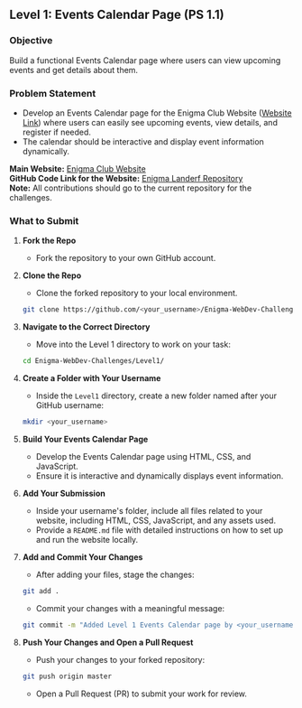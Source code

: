 
## **Level 1: Events Calendar Page (PS 1.1)**

### Objective
Build a functional Events Calendar page where users can view upcoming events and get details about them.

### Problem Statement
- Develop an Events Calendar page for the Enigma Club Website ([Website Link](https://www.mu-enigma.org/)) where users can easily see upcoming events, view details, and register if needed.
- The calendar should be interactive and display event information dynamically.

**Main Website:** [Enigma Club Website](https://www.mu-enigma.org/)  
**GitHub Code Link for the Website:** [Enigma Landerf Repository](https://github.com/dipyamanroy/enigma-landerf)  
**Note:** All contributions should go to the current repository for the challenges.

### What to Submit
1. **Fork the Repo**
   - Fork the repository to your own GitHub account.

2. **Clone the Repo**
   - Clone the forked repository to your local environment.
   ```bash
   git clone https://github.com/<your_username>/Enigma-WebDev-Challenges
   ```

3. **Navigate to the Correct Directory**
   - Move into the Level 1 directory to work on your task:
   ```bash
   cd Enigma-WebDev-Challenges/Level1/
   ```

4. **Create a Folder with Your Username**
   - Inside the `Level1` directory, create a new folder named after your GitHub username:
   ```bash
   mkdir <your_username>
   ```

5. **Build Your Events Calendar Page**
   - Develop the Events Calendar page using HTML, CSS, and JavaScript.
   - Ensure it is interactive and dynamically displays event information.

6. **Add Your Submission**
   - Inside your username's folder, include all files related to your website, including HTML, CSS, JavaScript, and any assets used.
   - Provide a `README.md` file with detailed instructions on how to set up and run the website locally.

7. **Add and Commit Your Changes**
   - After adding your files, stage the changes:
   ```bash
   git add .
   ```
   - Commit your changes with a meaningful message:
   ```bash
   git commit -m "Added Level 1 Events Calendar page by <your_username>"
   ```

8. **Push Your Changes and Open a Pull Request**
   - Push your changes to your forked repository:
   ```bash
   git push origin master
   ```
   - Open a Pull Request (PR) to submit your work for review.

